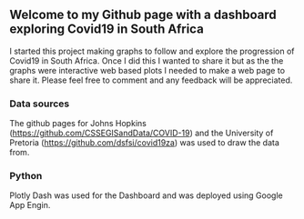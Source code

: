 ## Welcome to my Github page with a dashboard exploring Covid19 in South Africa

I started this project making graphs to follow and explore the progression of Covid19 in South Africa. Once I did this I wanted to share it but as the the graphs were interactive web based plots I needed to make a web page to share it. Please feel free to comment and any feedback will be appreciated. 

### Data sources

The github pages for Johns Hopkins (https://github.com/CSSEGISandData/COVID-19) and the University of Pretoria (https://github.com/dsfsi/covid19za) was used to draw the data from.

### Python

Plotly Dash was used for the Dashboard and was deployed using Google App Engin. 
